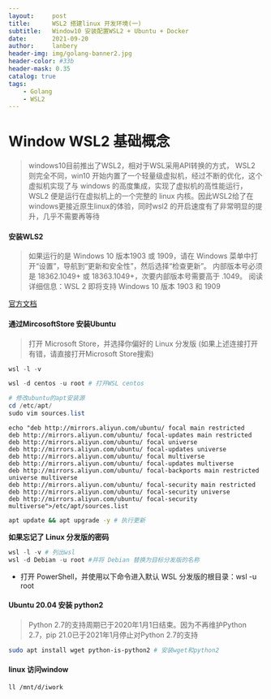 ```yaml
---
layout:     post
title:      WSL2 搭建linux 开发环境(一)
subtitle:   Window10 安装配置WSL2 + Ubuntu + Docker
date:       2021-09-20
author:     lanbery
header-img: img/golang-banner2.jpg
header-color: #33b
header-mask: 0.35
catalog: true
tags:
    - Golang
    - WSL2
---
```


# Window WSL2 基础概念

> windows10目前推出了WSL2，相对于WSL采用API转换的方式， WSL2 则完全不同，win10 开始内置了一个轻量级虚拟机，经过不断的优化，这个虚拟机实现了与 windows 的高度集成，实现了虚拟机的高性能运行，WSL2 便是运行在虚拟机上的一个完整的 linux 内核。因此WSL2给了在windows更接近原生linux的体验，同时wsl2 的开启速度有了非常明显的提升，几乎不需要再等待

#### 安装WLS2 

> 如果运行的是 Windows 10 版本1903 或 1909，请在 Windows 菜单中打开“设置”，导航到“更新和安全性”，然后选择“检查更新”。 内部版本号必须是 18362.1049+ 或 18363.1049+，次要内部版本号需要高于 .1049。 阅读详细信息：WSL 2 即将支持 Windows 10 版本 1903 和 1909

[官方文档](https://docs.microsoft.com/zh-cn/windows/wsl/install-win10)


#### 通过MircosoftStore 安装Ubuntu

> 打开 Microsoft Store，并选择你偏好的 Linux 分发版 (如果上述连接打开有错，请直接打开Microsoft Store搜索)

```PowerShell
wsl -l -v

wsl -d centos -u root # 打开WSL centos 

# 修改ubuntu的apt安装源
cd /etc/apt/
sudo vim sources.list 
```

```text
echo "deb http://mirrors.aliyun.com/ubuntu/ focal main restricted
deb http://mirrors.aliyun.com/ubuntu/ focal-updates main restricted
deb http://mirrors.aliyun.com/ubuntu/ focal universe
deb http://mirrors.aliyun.com/ubuntu/ focal-updates universe
deb http://mirrors.aliyun.com/ubuntu/ focal multiverse
deb http://mirrors.aliyun.com/ubuntu/ focal-updates multiverse
deb http://mirrors.aliyun.com/ubuntu/ focal-backports main restricted universe multiverse
deb http://mirrors.aliyun.com/ubuntu/ focal-security main restricted
deb http://mirrors.aliyun.com/ubuntu/ focal-security universe
deb http://mirrors.aliyun.com/ubuntu/ focal-security multiverse">/etc/apt/sources.list
```

```bash
apt update && apt upgrade -y # 执行更新
```

**如果忘记了 Linux 分发版的密码**

```PowerShell
wsl -l -v # 列出wsl 
wsl -d Debian -u root #并将 Debian 替换为目标分发版的名称
```


- 打开 PowerShell，并使用以下命令进入默认 WSL 分发版的根目录：wsl -u root

#### Ubuntu 20.04 安装 python2
> Python 2.7的支持周期已于2020年1月1日结束。因为不再维护Python 2.7，pip 21.0已于2021年1月停止对Python 2.7的支持
```bash
sudo apt install wget python-is-python2 # 安装wget和python2
```

#### linux 访问window

```bash
ll /mnt/d/iwork

```
